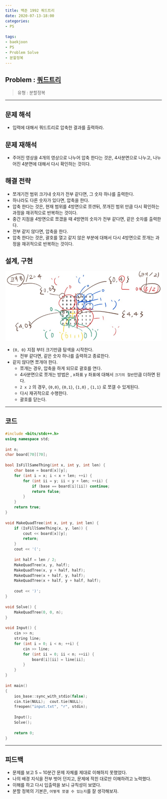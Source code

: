 ```yaml
---
title: 백준 1992 쿼드트리
date: 2020-07-13-18:00
categories:
- PS

tags:
- baekjoon
- PS
- Problem Solve
- 분할정복
---
```


## Problem : [쿼드트리](https://www.acmicpc.net/problem/1992)
> 유형 : 분할정복

---


 
## 문제 해석
* 입력에 대해서 쿼드트리로 압축한 결과를 출력하라.

## 문제 재해석
* 주어진 영상을 4개의 영상으로 나누어 압축 한다는 것은, 4사분면으로 나누고, 나누어진 4분면에 대해서 다시 확인하는 것이다.

## 해결 전략
* 쪼개기전 범위 크기내 숫자가 전부 같다면, 그 숫자 하나를 출력한다.
* 하나라도 다른 숫자가 있다면, 압축을 한다.
* 압축 한다는 것은, 현재 범위를 4방면으로 쪼갠뒤, 쪼개진 범위 만큼 다시 확인하는 과정을 재귀적으로 반복하는 것이다.
* 중간 지점을 4방면으로 쪼갰을 때 4방면의 숫자가 전부 같다면, 같은 숫자를 출력한다.
* 전부 같지 않다면, 압축을 한다.
* 압축 한다는 것은, 괄호를 열고 같지 않은 부분에 대해서 다시 4방면으로 쪼개는 과정을 재귀적으로 반복하는 것이다.

## 설계, 구현

![과연 내용이 전달이 될까](/post_images/1992.PNG)

* `{0, 0}` 지점 부터 크기만큼 탐색을 시작한다.
	* 전부 같다면, 같은 숫자 하나를 출력하고 종료한다.
* 같지 않다면 쪼개야 한다.
	* 쪼개는 경우, 압축을 하게 되므로 괄호를 연다.
	* 4사분면으로 쪼개는 방법은 , x좌표 y 좌표에 대해서 `크기의 절반`만큼 더하면 된다.
	* `2 x 2` 의 경우, `{0,0}`, `{0,1}`, `{1,0}` , `{1,1}` 로 쪼갤 수 있게된다.
	* 다시 재귀적으로 수행한다.
	* 괄호를 닫는다.

---

## 코드

```c++
#include <bits/stdc++.h>
using namespace std;

int n;
char board[70][70];

bool IsFillSameThing(int x, int y, int len) {
    char base = board[x][y];
    for (int i = x; i < x + len; ++i) {
        for (int ii = y; ii < y + len; ++ii) {
            if (base == board[i][ii]) continue;
            return false;
        }
    }
    return true;
}

void MakeQuadTree(int x, int y, int len) {
    if (IsFillSameThing(x, y, len)) {
        cout << board[x][y];
        return;
    }
    cout << '(';
    
    int half = len / 2;
    MakeQuadTree(x, y, half);
    MakeQuadTree(x, y + half, half);
    MakeQuadTree(x + half, y, half);
    MakeQuadTree(x + half, y + half, half);

    cout << ')';
}

void Solve() {
    MakeQuadTree(0, 0, n);
}

void Input() {
    cin >> n;
    string line;
    for (int i = 0; i < n; ++i) {
        cin >> line;
        for (int ii = 0; ii < n; ++ii) {
            board[i][ii] = line[ii];
        }
    }
}

int main()
{
    ios_base::sync_with_stdio(false);
    cin.tie(NULL);  cout.tie(NULL);
    freopen("input.txt", "r", stdin);

    Input();
    Solve();

    return 0;
}
```


---


## 피드백
* 문제를 보고 5 ~ 10분간 문제 자체를 제대로 이해하지 못했었다.
* 나의  배경 지식을 전부 벗어 던지고, 문제에 적힌 대로만 이해하려고 노력했다.
* 이해를 하고 다시 입출력을 보니 규칙성이 보였다.
* 분할 정복의 기본은, `어떻게 쪼갤 수 있는지`를 잘 생각해보자.
